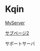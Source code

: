 <!DOCTYPE html>
<html>
  <body>
    <h1>Kqin</h1>
  </body>

  <body>
    <p><a href=https://discord.gg/CMGt4yr8yT>MyServer</a></p>
  </body>

  <body>
    <p><a href=main.html>サブページ2</a></p>
  </body>
  
  <body>
    <p>サポートサーバ</p>
    <body>


</html>
